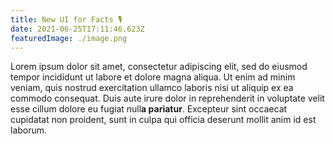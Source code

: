 ```yaml
---
title: New UI for Facts 🎙
date: 2021-06-25T17:11:46.623Z
featuredImage: ./image.png
---
```


Lorem ipsum dolor sit amet, consectetur adipiscing elit, sed do eiusmod tempor incididunt ut labore et dolore magna aliqua. Ut enim ad minim veniam, quis nostrud exercitation ullamco laboris nisi ut aliquip ex ea commodo consequat. Duis aute irure dolor in reprehenderit in voluptate velit esse cillum dolore eu fugiat null**a pariatur**. Excepteur sint occaecat cupidatat non proident, sunt in culpa qui officia deserunt mollit anim id est laborum.
